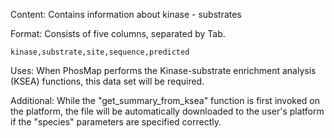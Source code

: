Content: Contains information about kinase - substrates 

Format: Consists of five columns, separated by Tab. 

	kinase,substrate,site,sequence,predicted
	
Uses: When PhosMap performs the Kinase-substrate enrichment analysis (KSEA) functions, this data set will be required. 

Additional: While the "get_summary_from_ksea" function is first invoked on the platform, the file will be automatically downloaded to the user's platform if the "species" parameters are specified correctly.
